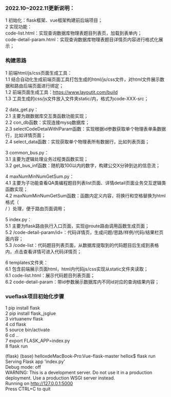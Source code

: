 
### 2022.10~2022.11更新说明：  
1 初始化：flask框架、vue框架构建前后端项目；  
2 实现功能：  
code-list.html：实现查询数据库物理表题目列表页，加载到表单内；  
code-detail-param.html：实现查询数据库物理表题目详情页内容进行格式化展示；  
  
### 构建思路  
  
1 前端html/js/css页面生成工具：  
1.1 结合自动化生成前端页面工具打包生成的html/js/css文件，对html文件展示数据和路由后端页面进行绑定；  
1.2 前端页面生成工具：https://www.layoutit.com/build  
1.3 工具生成的css/js文件放入文件夹static/内，格式为code-XXX-src；  
  
2 data_get.py：  
2.1 主要为跟数据库交互类函数功能实现；  
2.2 con_db函数：实现连接mysq数据库；  
2.3 selectCodeDetaiWithlParam函数：实现根据id参数获取单个物理表单条数据行，比如详情页面；  
2.4 select_data函数：实现获取单个物理表所有数据行，比如列表页面；  

3 common_bus.py：  
3.1 主要为逻辑处理业务过程类函数实现；  
3.2 get_bus_inf函数：随机取100以内的数字，构建公交X分钟到达的信息流；  
  
4 maxNumMinNumGetSum.py：  
4.1 主要为子功能查看QA类编程题目列表list页面、详情detail页面业务交互逻辑类函数实现；  
4.2 maxNumMinNumGetSum函数：函数内定义内容，将换行和空格替换为html格式（<br>/&nbsp;）处理，便于路由页面调用；  
  
5 index.py：  
5.1 主要为flask路由执行入口页面，实现@route路由调用函数生成页面；  
5.2 /code-detail-param/id=<id>：代码详情页，生成问题/思路/样例/代码/结果栏页面内容；  
5.3 /code-list：代码题目列表页面，从数据库提取到的代码题目后生成到表格内，点击查看详情可进入代码详情页；  
  
6 templates文件夹：  
6.1 包含前端展示页面html，html内代码js/css实现从static文件夹读取；  
6.1 code-list.html：展示代码题目列表页面；  
6.2 code-detail-param：带id参数展示数据库内不同id对应的查询结果内容；  
  
### vueflask项目初始化步骤  
  
1 pip install flask  
2 pip install flask_jsglue  
3 virtuanenv flask    
4 cd flask  
5 source bin/activate  
6 cd ..  
7 export FLASK_APP=index.py  
8 flask run  
>>>>>>>>>>>>>>>>>>>>>>>>>>>>>>>>>>>>>>>>>>>>>>>>>>>>>>>>>>>>>>>>>>>>>
(flask) (base) helloxdeMacBook-Pro:Vue-flask-master hellox$ flask run  
Serving Flask app 'index.py'  
Debug mode: off    
WARNING: This is a development server. Do not use it in a production deployment. Use a production WSGI server instead.  
Running on http://127.0.0.1:5000  
Press CTRL+C to quit  
>>>>>>>>>>>>>>>>>>>>>>>>>>>>>>>>>>>>>>>>>>>>>>>>>>>>>>>>>>>>>>>>>>>>>
